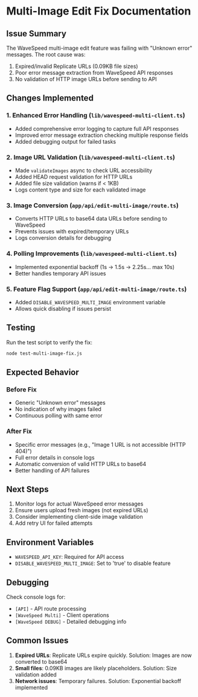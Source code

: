 # Multi-Image Edit Fix Documentation

## Issue Summary
The WaveSpeed multi-image edit feature was failing with "Unknown error" messages. The root cause was:
1. Expired/invalid Replicate URLs (0.09KB file sizes)
2. Poor error message extraction from WaveSpeed API responses
3. No validation of HTTP image URLs before sending to API

## Changes Implemented

### 1. Enhanced Error Handling (`lib/wavespeed-multi-client.ts`)
- Added comprehensive error logging to capture full API responses
- Improved error message extraction checking multiple response fields
- Added debugging output for failed tasks

### 2. Image URL Validation (`lib/wavespeed-multi-client.ts`)
- Made `validateImages` async to check URL accessibility
- Added HEAD request validation for HTTP URLs
- Added file size validation (warns if < 1KB)
- Logs content type and size for each validated image

### 3. Image Conversion (`app/api/edit-multi-image/route.ts`)
- Converts HTTP URLs to base64 data URLs before sending to WaveSpeed
- Prevents issues with expired/temporary URLs
- Logs conversion details for debugging

### 4. Polling Improvements (`lib/wavespeed-multi-client.ts`)
- Implemented exponential backoff (1s → 1.5s → 2.25s... max 10s)
- Better handles temporary API issues

### 5. Feature Flag Support (`app/api/edit-multi-image/route.ts`)
- Added `DISABLE_WAVESPEED_MULTI_IMAGE` environment variable
- Allows quick disabling if issues persist

## Testing

Run the test script to verify the fix:
```bash
node test-multi-image-fix.js
```

## Expected Behavior

### Before Fix
- Generic "Unknown error" messages
- No indication of why images failed
- Continuous polling with same error

### After Fix
- Specific error messages (e.g., "Image 1 URL is not accessible (HTTP 404)")
- Full error details in console logs
- Automatic conversion of valid HTTP URLs to base64
- Better handling of API failures

## Next Steps

1. Monitor logs for actual WaveSpeed error messages
2. Ensure users upload fresh images (not expired URLs)
3. Consider implementing client-side image validation
4. Add retry UI for failed attempts

## Environment Variables

- `WAVESPEED_API_KEY`: Required for API access
- `DISABLE_WAVESPEED_MULTI_IMAGE`: Set to 'true' to disable feature

## Debugging

Check console logs for:
- `[API]` - API route processing
- `[WaveSpeed Multi]` - Client operations
- `[WaveSpeed DEBUG]` - Detailed debugging info

## Common Issues

1. **Expired URLs**: Replicate URLs expire quickly. Solution: Images are now converted to base64
2. **Small files**: 0.09KB images are likely placeholders. Solution: Size validation added
3. **Network issues**: Temporary failures. Solution: Exponential backoff implemented
